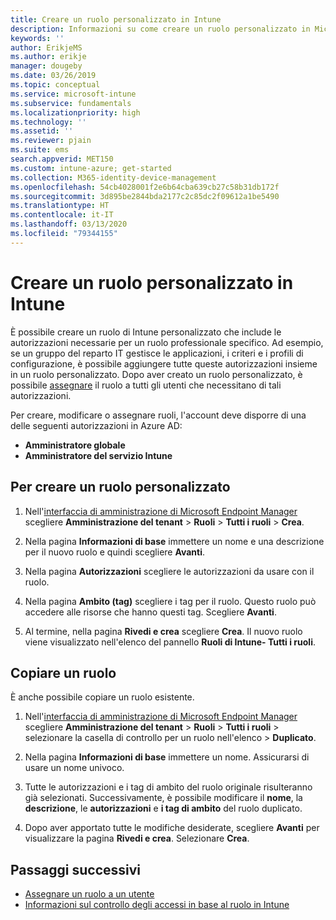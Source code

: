 ```yaml
---
title: Creare un ruolo personalizzato in Intune
description: Informazioni su come creare un ruolo personalizzato in Microsoft Intune.
keywords: ''
author: ErikjeMS
ms.author: erikje
manager: dougeby
ms.date: 03/26/2019
ms.topic: conceptual
ms.service: microsoft-intune
ms.subservice: fundamentals
ms.localizationpriority: high
ms.technology: ''
ms.assetid: ''
ms.reviewer: pjain
ms.suite: ems
search.appverid: MET150
ms.custom: intune-azure; get-started
ms.collection: M365-identity-device-management
ms.openlocfilehash: 54cb4028001f2e6b64cba639cb27c58b31db172f
ms.sourcegitcommit: 3d895be2844bda2177c2c85dc2f09612a1be5490
ms.translationtype: HT
ms.contentlocale: it-IT
ms.lasthandoff: 03/13/2020
ms.locfileid: "79344155"
---
```

# <a name="create-a-custom-role-in-intune"></a>Creare un ruolo personalizzato in Intune

È possibile creare un ruolo di Intune personalizzato che include le autorizzazioni necessarie per un ruolo professionale specifico. Ad esempio, se un gruppo del reparto IT gestisce le applicazioni, i criteri e i profili di configurazione, è possibile aggiungere tutte queste autorizzazioni insieme in un ruolo personalizzato. Dopo aver creato un ruolo personalizzato, è possibile [assegnare](assign-role.md) il ruolo a tutti gli utenti che necessitano di tali autorizzazioni.

Per creare, modificare o assegnare ruoli, l'account deve disporre di una delle seguenti autorizzazioni in Azure AD:
- **Amministratore globale**
- **Amministratore del servizio Intune**

## <a name="to-create-a-custom-role"></a>Per creare un ruolo personalizzato

1. Nell'[interfaccia di amministrazione di Microsoft Endpoint Manager](https://go.microsoft.com/fwlink/?linkid=2109431) scegliere **Amministrazione del tenant** > **Ruoli** > **Tutti i ruoli** > **Crea**.

2. Nella pagina **Informazioni di base** immettere un nome e una descrizione per il nuovo ruolo e quindi scegliere **Avanti**.

3. Nella pagina **Autorizzazioni** scegliere le autorizzazioni da usare con il ruolo.

4. Nella pagina **Ambito (tag)** scegliere i tag per il ruolo. Questo ruolo può accedere alle risorse che hanno questi tag. Scegliere **Avanti**.

5. Al termine, nella pagina **Rivedi e crea** scegliere **Crea**. Il nuovo ruolo viene visualizzato nell'elenco del pannello **Ruoli di Intune- Tutti i ruoli**.

## <a name="copy-a-role"></a>Copiare un ruolo

È anche possibile copiare un ruolo esistente.

1. Nell'[interfaccia di amministrazione di Microsoft Endpoint Manager](https://go.microsoft.com/fwlink/?linkid=2109431) scegliere **Amministrazione del tenant** > **Ruoli** > **Tutti i ruoli** > selezionare la casella di controllo per un ruolo nell'elenco > **Duplicato**.

2. Nella pagina **Informazioni di base** immettere un nome. Assicurarsi di usare un nome univoco.

3. Tutte le autorizzazioni e i tag di ambito del ruolo originale risulteranno già selezionati. Successivamente, è possibile modificare il **nome**, la **descrizione**, le **autorizzazioni** e **i tag di ambito** del ruolo duplicato.

4. Dopo aver apportato tutte le modifiche desiderate, scegliere **Avanti** per visualizzare la pagina **Rivedi e crea**. Selezionare **Crea**. 

## <a name="next-steps"></a>Passaggi successivi
- [Assegnare un ruolo a un utente](assign-role.md)
- [Informazioni sul controllo degli accessi in base al ruolo in Intune](role-based-access-control.md)


